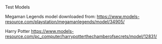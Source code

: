 Test Models

Megaman Legends model downloaded from:
https://www.models-resource.com/playstation/megamanlegends/model/34905/

Harry Potter
https://www.models-resource.com/pc_computer/harrypotterthechamberofsecrets/model/12831/